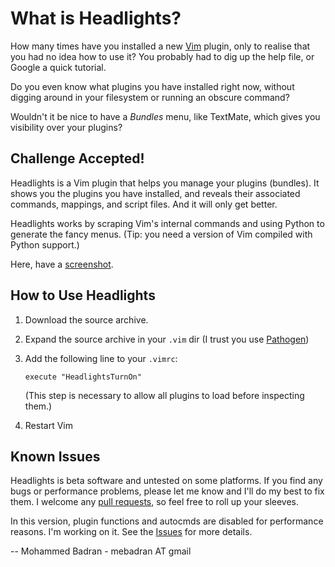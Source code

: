 # What is Headlights?

How many times have you installed a new [Vim][] plugin, only to realise that you had no idea how to use it? You probably had to dig up the help file, or Google a quick tutorial.

Do you even know what plugins you have installed right now, without digging around in your filesystem or running an obscure command?

Wouldn't it be nice to have a _Bundles_ menu, like TextMate, which gives you visibility over your plugins?

## Challenge Accepted!

Headlights is a Vim plugin that helps you manage your plugins (bundles). It shows you the plugins you have installed, and reveals their associated commands, mappings, and script files. And it will only get better.

Headlights works by scraping Vim's internal commands and using Python to generate the fancy menus. (Tip: you need a version of Vim compiled with Python support.)

Here, have a [screenshot][].

## How to Use Headlights

1. Download the source archive.

2. Expand the source archive in your `.vim` dir (I trust you use [Pathogen][])

3. Add the following line to your `.vimrc`:

    `execute "HeadlightsTurnOn"`

    (This step is necessary to allow all plugins to load before inspecting them.)

4. Restart Vim

## Known Issues

Headlights is beta software and untested on some platforms. If you find any bugs or performance problems, please let me know and I'll do my best to fix them. I welcome any [pull requests][], so feel free to roll up your sleeves.

In this version, plugin functions and autocmds are disabled for performance reasons. I'm working on it. See the [Issues][] for more details.

-- Mohammed Badran - mebadran AT gmail

[Vim]: http://www.vim.org/

[screenshot]: http://github.com/mbadran/headlights/screenshot.png

[pathogen]: http://www.vim.org/scripts/script.php?script_id=2332

[pull requests]: http://help.github.com/forking/

[Issues]: https://github.com/mbadran/headlights/issues
